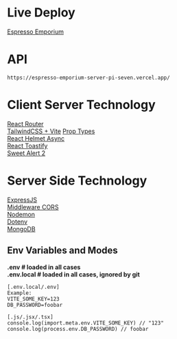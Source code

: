 # Live Deploy
[Espresso Emporium](https://espresso-emporium-crud-754df.web.app)

# API
```
https://espresso-emporium-server-pi-seven.vercel.app/
```

# Client Server Technology
[React Router](https://reactrouter.com/6.28.0/start/tutorial#tutorial)<br />
[TailwindCSS + Vite](https://tailwindcss.com/docs/guides/vite)<bt />
[Prop Types](https://www.npmjs.com/package/prop-types)<br />
[React Helmet Async](https://www.npmjs.com/package/react-helmet-async)<br />
[React Toastify](https://www.npmjs.com/package/react-toastify)<br />
[Sweet Alert 2](https://sweetalert2.github.io/)<br />

# Server Side Technology
[ExpressJS](https://expressjs.com/en/starter/installing.html)<br />
[Middleware CORS](https://expressjs.com/en/resources/middleware/cors.html)<br />
[Nodemon](https://www.npmjs.com/package/nodemon)<br />
[Dotenv](https://www.npmjs.com/package/dotenv)<br />
[MongoDB](https://www.mongodb.com/docs/drivers/node/current/usage-examples/insertOne/)<br />

## Env Variables and Modes
__.env # loaded in all cases__<br />
__.env.local   # loaded in all cases, ignored by git__<br />

```
[.env.local/.env]
Example:
VITE_SOME_KEY=123
DB_PASSWORD=foobar
```

```
[.js/.jsx/.tsx]
console.log(import.meta.env.VITE_SOME_KEY) // "123"
console.log(process.env.DB_PASSWORD) // foobar
```